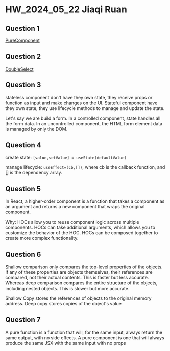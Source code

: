 # HW_2024_05_22 Jiaqi Ruan

## Question 1
[PureComponent](PureComponent.js)
## Question 2
[DoubleSelect](double-select)
## Question 3
stateless component don't have they own state, they receive props or function as input and make changes on the UI. Stateful component have they own state, they use lifecycle methods to manage and update the state.

Let's say we are build a form. In a controlled component, state handles all the form data. In an uncontrolled component, the HTML form element data is managed by only the DOM.
## Question 4
create state: `[value,setValue] = useState(defaultValue)`

manage lifecycle: `useEffect=(cb,[])`, where cb is the callback function, and [] is the dependency array.
## Question 5
In React, a higher-order component is a function that takes a component as an argument and returns a new component that wraps the original component.

Why: HOCs allow you to reuse component logic across multiple components. HOCs can take additional arguments, which allows you to customize the behavior of the HOC. HOCs can be composed together to create more complex functionality. 
## Question 6
Shallow comparison only compares the top-level properties of the objects. If any of these properties are objects themselves, their references are compared, not their actual contents. This is faster but less accurate. Whereas deep comparison compares the entire structure of the objects, including nested objects. This is slower but more accurate.

Shallow Copy stores the references of objects to the original memory address. Deep copy stores copies of the object's value
## Question 7
A pure function is a function that will, for the same input, always return the same output, with no side effects. A pure component is one that will always produce the same JSX with the same input with no props